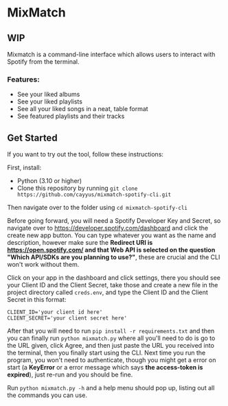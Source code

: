 # MixMatch

## WIP
Mixmatch is a command-line interface which allows users to interact with Spotify from the terminal. <br>

### Features:
- See your liked albums
- See your liked playlists
- See all your liked songs in a neat, table format
- See featured playlists and their tracks

## Get Started
If you want to try out the tool, follow these instructions:

First, install:
- Python (3.10 or higher)
- Clone this repository by running `git clone https://github.com/cayyus/mixmatch-spotify-cli.git`

Then navigate over to the folder using `cd mixmatch-spotify-cli`

Before going forward, you will need a Spotify Developer Key and Secret, so navigate over to https://developer.spotify.com/dashboard and click the create new app button. You can type whatever you want as the name and description, however make sure the **Redirect URI is https://open.spotify.com/ and that Web API is selected on the question "Which API/SDKs are you planning to use?"**, these are crucial and the CLI won't work without them. 

Click on your app in the dashboard and click settings, there you should see your Client ID and the Client Secret, take those and create a new file in the project directory called `creds.env`, and type the Client ID and the Client Secret in this format:
```
CLIENT_ID='your client id here'
CLIENT_SECRET='your client secret here'
```

After that you will need to run `pip install -r requirements.txt` and then you can finally run `python mixmatch.py` where all you'll need to do is go to the  URL given, click Agree, and then just paste the URL you received into the terminal, then you finally start using the CLI. Next time you run the program, you won't need to authenticate, though you might get a error on start (a **KeyError** or a error message which says **the access-token is expired**), just re-run and you should be fine. 

Run `python mixmatch.py -h` and a help menu should pop up, listing out all the commands you can use.



